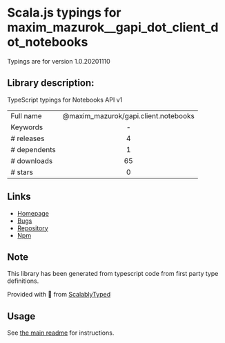 
# Scala.js typings for maxim_mazurok__gapi_dot_client_dot_notebooks

Typings are for version 1.0.20201110

## Library description:
TypeScript typings for Notebooks API v1

|                    |                 |
| ------------------ | :-------------: |
| Full name          | @maxim_mazurok/gapi.client.notebooks |
| Keywords           | - |
| # releases         | 4 |
| # dependents       | 1 |
| # downloads        | 65 |
| # stars            | 0 |

## Links
- [Homepage](https://github.com/Maxim-Mazurok/google-api-typings-generator#readme)
- [Bugs](https://github.com/Maxim-Mazurok/google-api-typings-generator/issues)
- [Repository](https://github.com/Maxim-Mazurok/google-api-typings-generator)
- [Npm](https://www.npmjs.com/package/%40maxim_mazurok%2Fgapi.client.notebooks)
    


## Note
This library has been generated from typescript code from first party type definitions.

Provided with :purple_heart: from [ScalablyTyped](https://github.com/oyvindberg/ScalablyTyped)

## Usage
See [the main readme](../../readme.md) for instructions.


